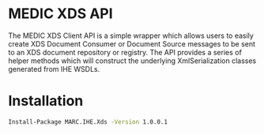 # MEDIC XDS API

The MEDIC XDS Client API is a simple wrapper which allows users to easily create XDS Document Consumer or Document Source messages to be sent to an XDS document repository or registry. The API provides a series of helper methods which will construct the underlying XmlSerialization classes generated from IHE WSDLs.

# Installation
```cmd
Install-Package MARC.IHE.Xds -Version 1.0.0.1
```
